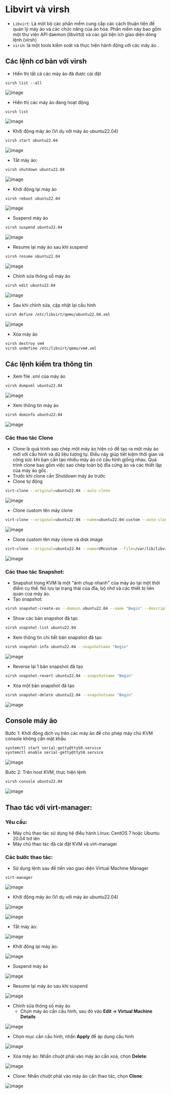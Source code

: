 
# Libvirt và virsh
- `Libvirt`: Là một bộ các phần mềm cung cấp các cách thuận tiện để quản lý máy ảo và các chức năng của ảo hóa. Phần mềm này bao gồm một thư viện API daemon (libvirtd) và các gói tiện ích giao diện dòng lệnh (virsh)
- `virsh`: là một tools kiểm soát và thực hiện hành động với các máy ảo .

## Các lệnh cơ bản với virsh
- Hiển thị tất cả các máy ảo đã được cài đặt

```shell
virsh list --all
```

![image](https://github.com/user-attachments/assets/ebe094d0-0b6e-4954-9621-a6cad4a79038)

- Hiển thị các máy ảo đang hoạt động
```shell
virsh list
```

![image](https://github.com/user-attachments/assets/585c1276-82d9-48cc-94c2-8f7e6d7b5090)

- Khởi động máy ảo (Ví dụ với máy ảo ubuntu22.04)

```sh
virsh start ubuntu22.04
```

![image](https://github.com/user-attachments/assets/7067384c-e541-4bf1-89cf-bdafd8b17347)

- Tắt máy ảo:

```sh
virsh shutdown ubuntu22.04
```

![image](https://github.com/user-attachments/assets/c6f6d8be-5d24-4b19-b2da-f87e8b64d0f2)

- Khởi động lại máy ảo
```sh
virsh reboot ubuntu22.04
```

![image](https://github.com/user-attachments/assets/529d1b75-37b8-43b4-b884-02d108a773fe)

- Suspend máy ảo
```sh
virsh suspend ubuntu22.04
```

![image](https://github.com/user-attachments/assets/978849d5-477d-4d27-a95d-a845cd29ce50)

- Resume lại máy ảo sau khi suspend
```sh
virsh resume ubuntu22.04
```

![image](https://github.com/user-attachments/assets/55c8b3c1-7e61-4b3d-8e76-09a492e1be9f)


- Chỉnh sửa thông số máy ảo
```sh
virsh edit ubuntu22.04
```

![image](https://github.com/user-attachments/assets/4a603c38-e452-46a6-bbe7-cc2816737fa7)

- Sau khi chỉnh sửa, cập nhật lại cấu hình
```sh
virsh define /etc/libvirt/qemu/ubuntu22.04.xml
```

![image](https://github.com/user-attachments/assets/c97686ef-83d9-4ec6-9ea4-7b653e613f7a)

- Xóa máy ảo
```sh
virsh destroy vm4
virsh undefine /etc/libvirt/qemu/vm4.xml
```

## Các lệnh kiểm tra thông tin
- Xem file .xml của máy ảo
```sh
virsh dumpxml ubuntu22.04
```

![image](https://github.com/user-attachments/assets/fbe60db6-6d5c-4acc-a112-fe41042dbc43)

- Xem thông tin máy ảo 
```sh
virsh dominfo ubuntu22.04
```

![image](https://github.com/user-attachments/assets/6b932df3-8a84-4003-99c5-21bac504da26)

### Các thao tác Clone
- Clone là quá trình sao chép một máy ảo hiện có để tạo ra một máy ảo mới với cấu hình và dữ liệu tương tự. Điều này giúp tiết kiệm thời gian và công sức khi bạn cần tạo nhiều máy ảo có cấu hình giống nhau. Quá trình clone bao gồm việc sao chép toàn bộ đĩa cứng ảo và các thiết lập của máy ảo gốc.
- Trước khi clone cần Shutdown máy ảo trước 
- Clone tự động 
```sh
virt-clone --original=ubuntu22.04 --auto-clone
```

![image](https://github.com/user-attachments/assets/411ca528-3ca6-438e-bfe6-38328cbdc69b)

- Clone custom tên máy clone

```sh
virt-clone --original=ubuntu22.04 --name=ubuntu22.04-custom --auto-clone
```

![image](https://github.com/user-attachments/assets/3a751dfe-c7a9-478c-a390-2099a566b38d)

- Clone custom tên máy clone và disk image
```sh
virt-clone --original=ubuntu22.04 --name=VMcustom --file=/var/lib/libvirt/images/VMcustom.qcow2
```

![image](https://github.com/user-attachments/assets/0d93db3b-e09e-479a-89a2-bda78979f340)

### Các thao tác Snapshot:
- Snapshot trong KVM là một "ảnh chụp nhanh" của máy ảo tại một thời điểm cụ thể. Nó lưu lại trạng thái của đĩa, bộ nhớ và các thiết bị liên quan của máy ảo.
- Tạo snapshot:
```sh
virsh snapshot-create-as --domain ubuntu22.04 --name "Begin" --description "khoi tao"
```

- Show các bản snapshot đã tạo
```sh
virsh snapshot-list ubuntu22.04
```

- Xem thông tin chi tiết bản snapshot đã tạo 
```sh
virsh snapshot-info ubuntu22.04 --snapshotname "Begin"
```

![image](https://github.com/user-attachments/assets/db9a838a-0c32-4924-9739-6945b3bc2a0e)

- Reverse lại 1 bản snapshot đã tạo
```sh
virsh snapshot-revert ubuntu22.04 --snapshotname "Begin"
```

- Xóa một bản snapshot đã tạo
```sh
virsh snapshot-delete ubuntu22.04 --snapshotname "Begin"
```

![image](https://github.com/user-attachments/assets/f0add9ce-29a2-4f07-934c-9385ce40fd1b)

## Console máy ảo
Bước 1: Khởi động dịch vụ trên các máy ảo để cho phép máy chủ KVM console không cần mật khẩu
```sh
systemctl start serial-getty@ttyS0.service
systemctl enable serial-getty@ttyS0.service
```

![image](https://github.com/user-attachments/assets/fa3b9a6f-08b7-43b5-be52-9d145eb8bbce)

Bước 2: Trên host KVM, thực hiện lệnh
```sh
virsh console ubuntu22.04
```

![image](https://github.com/user-attachments/assets/aac1f437-86d1-4fad-b7d6-3f92955ebccc)

## Thao tác với virt-manager:
### Yêu cầu:
- Máy chủ thao tác sử dụng hệ điều hành Linux: CentOS 7 hoặc Ubuntu 20.04 trở lên
- Máy chủ thao tác đã cài đặt KVM và virt-manager

### Các bước thao tác:
- Sử dụng lệnh sau để tiến vào giao diện Virtual Machine Manager
```
virt-manager
```

![image](https://github.com/user-attachments/assets/9dbf8510-acd8-4d6c-a4cb-2f2ef453b41b)


- Khởi động máy ảo (Ví dụ với máy ảo ubuntu22.04)

![image](https://github.com/user-attachments/assets/5ad8b3e0-8af2-4333-b390-97da43c1da4a)

![image](https://github.com/user-attachments/assets/e4593149-f0c5-4dbc-865f-b859eccfc7af)

- Tắt máy ảo:

![image](https://github.com/user-attachments/assets/9a0d4f4d-67d1-4c31-8467-012ae3040ac7)

- Khởi động lại máy ảo:

![image](https://github.com/user-attachments/assets/b660f96f-d177-4476-92f1-4ea92b1dcfca)

- Suspend máy ảo

![image](https://github.com/user-attachments/assets/85c41548-e1ad-46ec-a492-7312bebc00c8)

- Resume lại máy ảo sau khi suspend

![image](https://github.com/user-attachments/assets/8f98ff13-c670-4adc-88e5-2a9d28e55dea)

- Chỉnh sửa thông số máy ảo
  - Chọn máy ảo cần cấu hình, sau đó vào **Edit -> Virtual Machine Details**

![image](https://github.com/user-attachments/assets/8850ba65-ff82-4c5a-8994-de656b1ec1eb)

  - Chọn mục cần cấu hình, nhấn **Apply** để áp dụng cấu hình

![image](https://github.com/user-attachments/assets/655e56f5-73a4-4180-9244-eec415533e64)

- Xóa máy ảo: Nhấn chuột phải vào máy ảo cần xoá, chọn **Delete**:

![image](https://github.com/user-attachments/assets/8736d6ef-5b16-4071-bfc4-4c38bb1d207a)

- Clone: Nhấn chuột phải vào máy ảo cần thao tác, chọn **Clone**:

![image](https://github.com/user-attachments/assets/0a4e791b-ff7a-440e-a7ff-e2dfd6641683)


